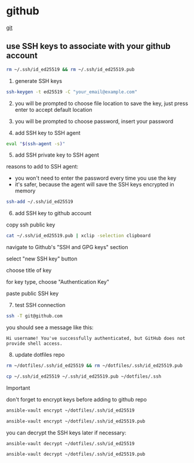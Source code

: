 
# github

[git](./git.md)

## use SSH keys to associate with your github account

```bash
rm ~/.ssh/id_ed25519 && rm ~/.ssh/id_ed25519.pub
```

1. generate SSH keys

```bash
ssh-keygen -t ed25519 -C "your_email@example.com"
```

2. you will be prompted to choose file location to save the key, just press enter to accept default location

3. you will be prompted to choose password, insert your password

4. add SSH key to SSH agent

```bash
eval "$(ssh-agent -s)"
```

5. add SSH private key to SSH agent

reasons to add to SSH agent:
- you won't need to enter the password every time you use the key
- it's safer, because the agent will save the SSH keys encrypted in memory

```bash
ssh-add ~/.ssh/id_ed25519
```

6. add SSH key to github account

copy ssh public key

```bash
cat ~/.ssh/id_ed25519.pub | xclip -selection clipboard
```

navigate to Github's "SSH and GPG keys" section

select "new SSH key" button

choose title of key

for key type, choose "Authentication Key"

paste public SSH key

7. test SSH connection

```bash
ssh -T git@github.com
```

you should see a message like this:

```
Hi username! You've successfully authenticated, but GitHub does not provide shell access.
```

8. update dotfiles repo

```bash
rm ~/dotfiles/.ssh/id_ed25519 && rm ~/dotfiles/.ssh/id_ed25519.pub
```

```bash
cp ~/.ssh/id_ed25519 ~/.ssh/id_ed25519.pub ~/dotfiles/.ssh
```

> [!IMPORTANT]
> don't forget to encrypt keys before adding to github repo

```bash
ansible-vault encrypt ~/dotfiles/.ssh/id_ed25519
```

```bash
ansible-vault encrypt ~/dotfiles/.ssh/id_ed25519.pub
```

you can decrypt the SSH keys later if necessary:

```bash
ansible-vault decrypt ~/dotfiles/.ssh/id_ed25519
```

```bash
ansible-vault decrypt ~/dotfiles/.ssh/id_ed25519.pub
```

